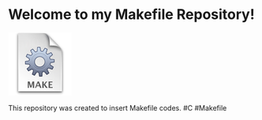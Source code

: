 # Welcome to my Makefile Repository!

![Imagem de versionamento](./Images/makefile.png)

This repository was created to insert Makefile codes.
#C #Makefile